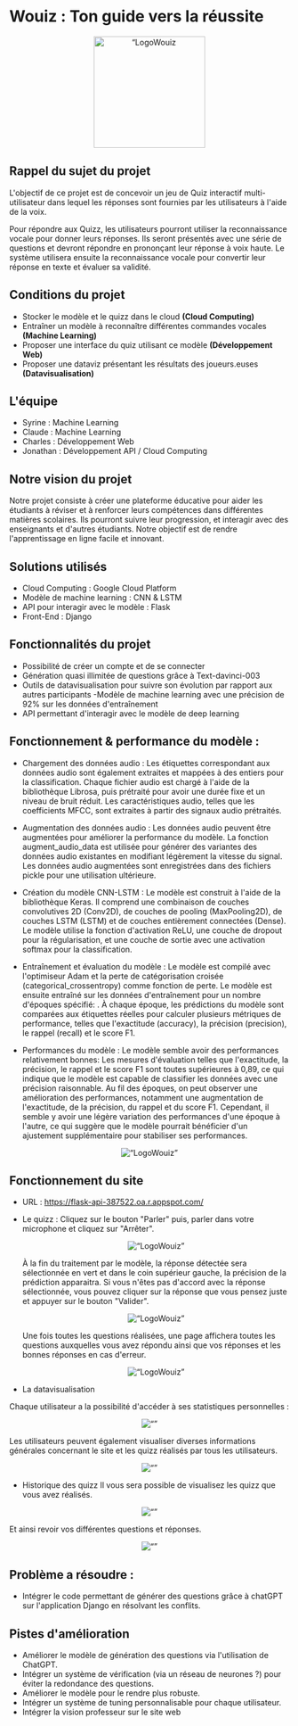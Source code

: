 # Wouiz : Ton guide vers la réussite
<div style="text-align:center;">
    <img src="./img/logo.png" alt= “LogoWouiz height=200 width=200>
</div>

## Rappel du sujet du projet

L'objectif de ce projet est de concevoir un jeu de Quiz interactif multi-utilisateur dans lequel les réponses sont fournies par les utilisateurs à l'aide de la voix.

Pour répondre aux Quizz, les utilisateurs pourront utiliser la reconnaissance vocale pour donner leurs réponses. Ils seront présentés avec une série de
questions et devront répondre en prononçant leur réponse à voix haute. Le système utilisera ensuite la reconnaissance vocale pour convertir leur réponse en texte et
évaluer sa validité.

## Conditions du projet
- Stocker le modèle et le quizz dans le cloud **(Cloud Computing)**
- Entraîner un modèle à reconnaître différentes commandes vocales **(Machine Learning)**
- Proposer une interface du quiz utilisant ce modèle **(Développement Web)**
- Proposer une dataviz présentant les résultats des joueurs.euses **(Datavisualisation)**


## L'équipe
- Syrine : Machine Learning
- Claude : Machine Learning
- Charles : Développement Web
- Jonathan : Développement API / Cloud Computing


## Notre vision du projet

Notre projet consiste à créer une plateforme éducative pour aider les étudiants à réviser et à renforcer leurs compétences dans différentes matières scolaires. Ils pourront suivre leur progression, et interagir avec des enseignants et d'autres étudiants. Notre objectif est de rendre l'apprentissage en ligne facile et innovant. 

## Solutions utilisés
- Cloud Computing : Google Cloud Platform 
- Modèle de machine learning : CNN & LSTM
- API pour interagir avec le modèle : Flask
- Front-End : Django

## Fonctionnalités du projet 
- Possibilité de créer un compte et de se connecter
- Génération quasi illimitée de questions grâce à Text-davinci-003
- Outils de datavisualisation pour suivre son évolution par rapport aux autres participants
-Modèle de machine learning avec une précision de 92% sur les données d'entraînement
- API permettant d'interagir avec le modèle de deep learning

## Fonctionnement & performance du modèle :
 
- Chargement des données audio :
		Les étiquettes correspondant aux données audio sont également extraites et mappées à des entiers pour la classification.
		Chaque fichier audio est chargé à l'aide de la bibliothèque Librosa, puis prétraité pour avoir une durée fixe et un niveau de bruit réduit.
		Les caractéristiques audio, telles que les coefficients MFCC, sont extraites à partir des signaux audio prétraités.
	
- Augmentation des données audio :
		Les données audio peuvent être augmentées pour améliorer la performance du modèle.
		La fonction augment_audio_data est utilisée pour générer des variantes des données audio existantes en modifiant légèrement la vitesse du signal.
		Les données audio augmentées sont enregistrées dans des fichiers pickle pour une utilisation ultérieure.

- Création du modèle CNN-LSTM :
		Le modèle est construit à l'aide de la bibliothèque Keras.
		Il comprend une combinaison de couches convolutives 2D (Conv2D), de couches de pooling (MaxPooling2D), de couches LSTM (LSTM) et de couches entièrement connectées (Dense).
		Le modèle utilise la fonction d'activation ReLU, une couche de dropout pour la régularisation, et une couche de sortie avec une activation softmax pour la classification.

- Entraînement et évaluation du modèle :
		Le modèle est compilé avec l'optimiseur Adam et la perte de catégorisation croisée (categorical_crossentropy) comme fonction de perte.
		Le modèle est ensuite entraîné sur les données d'entraînement pour un nombre d'époques spécifié:
		. À chaque époque, les prédictions du modèle sont comparées aux étiquettes réelles pour calculer plusieurs métriques de performance, telles que l'exactitude (accuracy), la précision (precision), le rappel (recall) et le score F1.

- Performances du modèle :
		Le modèle semble avoir des performances relativement bonnes: Les mesures d'évaluation telles que l'exactitude, la précision, le rappel et le score F1 sont toutes supérieures à 0,89, ce qui indique que le modèle est capable de classifier les données avec une précision raisonnable.
		Au fil des époques, on peut observer une amélioration des performances, notamment une augmentation de l'exactitude, de la précision, du rappel et du score F1. 
		Cependant, il semble y avoir une légère variation des performances d'une époque à l'autre, ce qui suggère que le modèle pourrait bénéficier d'un ajustement supplémentaire pour stabiliser ses performances.

<div style="text-align:center;">
    <img src="./img/Data_model.png" alt= “LogoWouiz”>
</div>

## Fonctionnement du site
- URL : https://flask-api-387522.oa.r.appspot.com/
- Le quizz : 
    Cliquez sur le bouton "Parler" puis, parler dans votre microphone et cliquez sur "Arrêter". 
    <div style="text-align:center;">
        <img src="./img/Parler_quizz.png" alt= “LogoWouiz”>
    </div>
     
    À la fin du traitement par le modèle, la réponse détectée sera sélectionnée en vert et dans le coin supérieur gauche, la précision de la prédiction apparaitra. Si vous n'êtes pas d'accord avec la réponse sélectionnée, vous pouvez cliquer sur la réponse que vous pensez juste et appuyer sur le bouton "Valider".

    <div style="text-align:center;">
        <img src="./img/Changer_reponse.png" alt= “LogoWouiz”>
    </div>

    Une fois toutes les questions réalisées, une page affichera toutes les questions auxquelles vous avez répondu ainsi que vos réponses et les bonnes réponses en cas d'erreur.
    <div style="text-align:center;">
        <img src="./img/Affiche_resultat.png" alt= “LogoWouiz”>
    </div>

- La datavisualisation

Chaque utilisateur a la possibilité d'accéder à ses statistiques personnelles : 
<div style="text-align:center;">
    <img src="./img/Dashboard_User.png" alt= “”>
</div>

Les utilisateurs peuvent également visualiser diverses informations générales concernant le site et les quizz réalisés par tous les utilisateurs.
<div style="text-align:center;">
    <img src="./img/DashboardDataviz.png" alt= “”>
</div>

- Historique des quizz
Il vous sera possible de visualisez les quizz que vous avez réalisés.

<div style="text-align:center;">
    <img src="./img/Quizz_passés.png" alt= “”>
</div>

Et ainsi revoir vos différentes questions et réponses.
<div style="text-align:center;">
    <img src="./img/DetailsQuizz.png" alt= “”>
</div>

## Problème a résoudre : 
- Intégrer le code permettant de générer des questions grâce à chatGPT sur l'application Django en résolvant les conflits.

## Pistes d'amélioration

- Améliorer le modèle de génération des questions via l'utilisation de ChatGPT.
- Intégrer un système de vérification (via un réseau de neurones ?) pour éviter la redondance des questions.
- Améliorer le modèle pour le rendre plus robuste.
- Intégrer un système de  tuning personnalisable pour chaque utilisateur.
- Intégrer la vision professeur sur le site web
